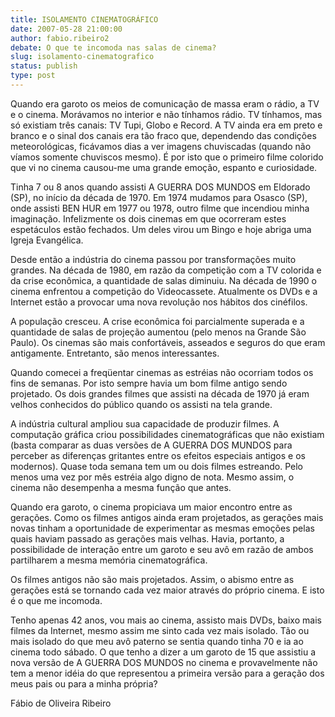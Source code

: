 ```yaml
---
title: ISOLAMENTO CINEMATOGRÁFICO
date: 2007-05-28 21:00:00
author: fabio.ribeiro2
debate: O que te incomoda nas salas de cinema?
slug: isolamento-cinematografico
status: publish 
type: post
---
```


Quando era garoto os meios de comunicação de massa eram o rádio, a TV e o cinema. Morávamos no interior e não tínhamos rádio. TV tínhamos, mas só existiam três canais: TV Tupi, Globo e Record. A TV ainda era em preto e branco e o sinal dos canais era tão fraco que, dependendo das condições meteorológicas, ficávamos dias a ver imagens chuviscadas (quando não víamos somente chuviscos mesmo). É por isto que o primeiro filme colorido que vi no cinema causou-me uma grande emoção, espanto e curiosidade.  

  

  

Tinha 7 ou 8 anos quando assisti A GUERRA DOS MUNDOS em Eldorado (SP), no início da década de 1970. Em 1974 mudamos para Osasco (SP), onde assisti BEN HUR em 1977 ou 1978, outro filme que incendiou minha imaginação. Infelizmente os dois cinemas em que ocorreram estes espetáculos estão fechados. Um deles virou um Bingo e hoje abriga uma Igreja Evangélica.  

  

  

Desde então a indústria do cinema passou por transformações muito grandes. Na década de 1980, em razão da competição com a TV colorida e da crise econômica, a quantidade de salas diminuiu. Na década de 1990 o cinema enfrentou a competição do Videocassete. Atualmente os DVDs e a Internet estão a provocar uma nova revolução nos hábitos dos cinéfilos.   

  

  

A população cresceu. A crise econômica foi parcialmente superada e a quantidade de salas de projeção aumentou (pelo menos na Grande São Paulo). Os cinemas são mais confortáveis, asseados e seguros do que eram antigamente. Entretanto, são menos interessantes.  

  

  

Quando comecei a freqüentar cinemas as estréias não ocorriam todos os fins de semanas. Por isto sempre havia um bom filme antigo sendo projetado. Os dois grandes filmes que assisti na década de 1970 já eram velhos conhecidos do público quando os assisti na tela grande.  

  

  

A indústria cultural ampliou sua capacidade de produzir filmes. A computação gráfica criou possibilidades cinematográficas que não existiam (basta comparar as duas versões de A GUERRA DOS MUNDOS para perceber as diferenças gritantes entre os efeitos especiais antigos e os modernos). Quase toda semana tem um ou dois filmes estreando. Pelo menos uma vez por mês estréia algo digno de nota. Mesmo assim, o cinema não desempenha a mesma função que antes.  

  

  

Quando era garoto, o cinema propiciava um maior encontro entre as gerações. Como os filmes antigos ainda eram projetados, as gerações mais novas tinham a oportunidade de experimentar as mesmas emoções pelas quais haviam passado as gerações mais velhas. Havia, portanto, a possibilidade de interação entre um garoto e seu avô em razão de ambos partilharem a mesma memória cinematográfica.   

  

  

Os filmes antigos não são mais projetados. Assim, o abismo entre as gerações está se tornando cada vez maior através do próprio cinema. E isto é o que me incomoda.   

  

  

Tenho apenas 42 anos, vou mais ao cinema, assisto mais DVDs, baixo mais filmes da Internet, mesmo assim me sinto cada vez mais isolado. Tão ou mais isolado do que meu avô paterno se sentia quando tinha 70 e ia ao cinema todo sábado. O que tenho a dizer a um garoto de 15 que assistiu a nova versão de A GUERRA DOS MUNDOS no cinema e provavelmente não tem a menor idéia do que representou a primeira versão para a geração dos meus pais ou para a minha própria?   

  

  

  

Fábio de Oliveira Ribeiro   

  

  

